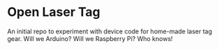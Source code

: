 # Open Laser Tag

An initial repo to experiment with device code for home-made laser tag gear. Will we Arduino? Will we Raspberry Pi? Who knows!
